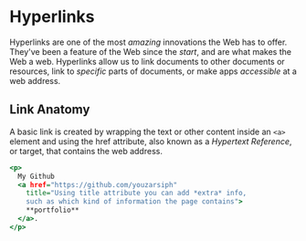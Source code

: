 # Hyperlinks

Hyperlinks are one of the most *amazing* innovations the Web has to offer. They've been a feature of the Web since the *start*, and are what makes the Web a web.
Hyperlinks allow us to link documents to other documents or resources, link to *specific* parts of documents, or make apps *accessible* at a web address.

## Link Anatomy

A basic link is created by wrapping the text or other content inside an `<a>` element and using the href attribute, also known as a *Hypertext Reference*, or target, that contains the web address.

```htm
<p>
  My Github
  <a href="https://github.com/youzarsiph"
    title="Using title attribute you can add *extra* info, 
    such as which kind of information the page contains">
    **portfolio**
  </a>.
</p>
```
